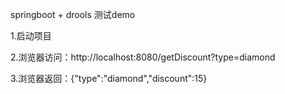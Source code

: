 springboot + drools 测试demo

1.启动项目

2.浏览器访问：http://localhost:8080/getDiscount?type=diamond

3.浏览器返回：{"type":"diamond","discount":15}

